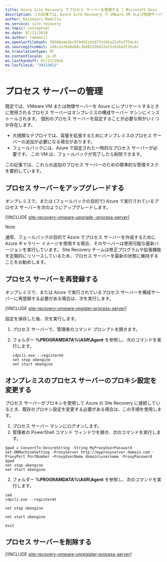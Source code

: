 ```yaml
---
title: Azure Site Recovery でプロセス サーバーを管理する | Microsoft Docs
description: この記事では、Azure Site Recovery で VMware VM および物理サーバーのレプリケーションのために設定されたプロセス サーバーを管理する方法について説明します。
author: Rajeswari-Mamilla
ms.service: site-recovery
ms.topic: conceptual
ms.date: 07/21/2018
ms.author: ramamill
ms.openlocfilehash: f8368aab1bc979492143d77a191a31afef754c4c
ms.sourcegitcommit: 248c2a76b0ab8c3b883326422e33c61bd2735c6c
ms.translationtype: HT
ms.contentlocale: ja-JP
ms.lasthandoff: 07/23/2018
ms.locfileid: "39213012"
---
```

# <a name="manage-process-servers"></a>プロセス サーバーの管理

既定では、VMware VM または物理サーバーを Azure にレプリケートするときに使用されるプロセス サーバーはオンプレミスの構成サーバー マシンにインストールされます。 個別のプロセス サーバーを設定することが必要な例がいくつか存在します。

- 大規模なデプロイでは、容量を拡張するためにオンプレミスのプロセス サーバーの追加が必要になる場合があります。
- フェールバックには、Azure で設定された一時的なプロセス サーバーが必要です。 この VM は、フェールバックが完了したら削除できます。 

この記事では、これらの追加のプロセス サーバーのための標準的な管理タスクを要約しています。

## <a name="upgrade-a-process-server"></a>プロセス サーバーをアップグレードする

オンプレミスで、または (フェールバックの目的で) Azure で実行されているプロセス サーバーを次のようにアップグレードします。

[!INCLUDE [site-recovery-vmware-upgrade -process-server](../../includes/site-recovery-vmware-upgrade-process-server-internal.md)]

> [!NOTE]
  通常、フェールバックの目的で Azure でプロセス サーバーを作成するために Azure ギャラリー イメージを使用する場合、そのサーバーは使用可能な最新バージョンを実行しています。 Site Recovery チームは修正プログラムや拡張機能を定期的にリリースしているため、プロセス サーバーを最新の状態に維持することをお勧めします。



## <a name="reregister-a-process-server"></a>プロセス サーバーを再登録する

オンプレミスで、または Azure で実行されているプロセス サーバーを構成サーバーに再登録する必要がある場合は、次を実行します。

[!INCLUDE [site-recovery-vmware-register-process-server](../../includes/site-recovery-vmware-register-process-server.md)]

設定を保存した後、次を実行します。

1. プロセス サーバーで、管理者のコマンド プロンプトを開きます。
2. フォルダー **%PROGRAMDATA%\ASR\Agent** を参照し、次のコマンドを実行します。

    ```
    cdpcli.exe --registermt
    net stop obengine
    net start obengine
    ```

## <a name="modify-proxy-settings-for-an-on-premises-process-server"></a>オンプレミスのプロセス サーバーのプロキシ設定を変更する

プロセス サーバーがプロキシを使用して Azure の Site Recovery に接続しているとき、既存のプロキシ設定を変更する必要がある場合は、この手順を使用します。

1. プロセス サーバー マシンにログオンします。 
2. 管理者の PowerShell コマンド ウィンドウを開き、次のコマンドを実行します。
  ```
  $pwd = ConvertTo-SecureString -String MyProxyUserPassword
  Set-OBMachineSetting -ProxyServer http://myproxyserver.domain.com -ProxyPort PortNumber –ProxyUserName domain\username -ProxyPassword $pwd
  net stop obengine
  net start obengine
  ```
2. フォルダー **%PROGRAMDATA%\ASR\Agent** を参照し、次のコマンドを実行します。
  ```
  cmd
  cdpcli.exe --registermt

  net stop obengine

  net start obengine

  exit
  ```


## <a name="remove-a-process-server"></a>プロセス サーバーを削除する

[!INCLUDE [site-recovery-vmware-unregister-process-server](../../includes/site-recovery-vmware-unregister-process-server.md)]


